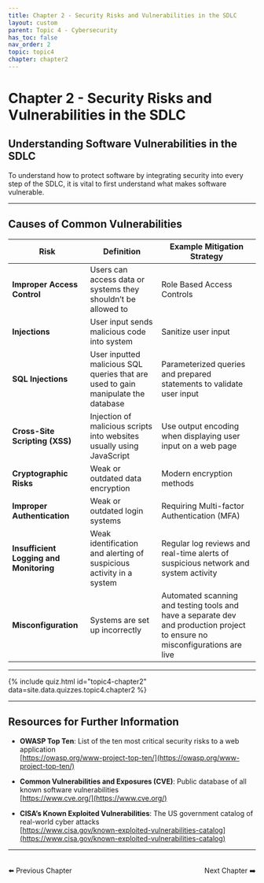 ```yaml
---
title: Chapter 2 - Security Risks and Vulnerabilities in the SDLC
layout: custom
parent: Topic 4 - Cybersecurity
has_toc: false
nav_order: 2
topic: topic4
chapter: chapter2
---
```


# Chapter 2 - Security Risks and Vulnerabilities in the SDLC
## Understanding Software Vulnerabilities in the SDLC

To understand how to protect software by integrating security into every step of the SDLC, it is vital to first understand what makes software vulnerable.

---

## Causes of Common Vulnerabilities

| **Risk**                          | **Definition**                                                                 | **Example Mitigation Strategy**                                                                 |
|----------------------------------|--------------------------------------------------------------------------------|--------------------------------------------------------------------------------------------------|
| **Improper Access Control**      | Users can access data or systems they shouldn’t be allowed to                 | Role Based Access Controls                                                                      |
| **Injections**                   | User input sends malicious code into system                                   | Sanitize user input                                                                             |
| **SQL Injections**               | User inputted malicious SQL queries that are used to gain manipulate the database | Parameterized queries and prepared statements to validate user input                            |
| **Cross-Site Scripting (XSS)**   | Injection of malicious scripts into websites usually using JavaScript         | Use output encoding when displaying user input on a web page                                    |
| **Cryptographic Risks**          | Weak or outdated data encryption                                              | Modern encryption methods                                                                       |
| **Improper Authentication**      | Weak or outdated login systems                                                | Requiring Multi-factor Authentication (MFA)                                                     |
| **Insufficient Logging and Monitoring** | Weak identification and alerting of suspicious activity in a system           | Regular log reviews and real-time alerts of suspicious network and system activity             |
| **Misconfiguration**             | Systems are set up incorrectly                                                 | Automated scanning and testing tools and have a separate dev and production project to ensure no misconfigurations are live |

---

{% include quiz.html
  id="topic4-chapter2"
  data=site.data.quizzes.topic4.chapter2
%}

---

## Resources for Further Information

- **OWASP Top Ten**: List of the ten most critical security risks to a web application  
  [https://owasp.org/www-project-top-ten/](https://owasp.org/www-project-top-ten/)

- **Common Vulnerabilities and Exposures (CVE)**: Public database of all known software vulnerabilities  
  [https://www.cve.org/](https://www.cve.org/)

- **CISA’s Known Exploited Vulnerabilities**: The US government catalog of real-world cyber attacks  
  [https://www.cisa.gov/known-exploited-vulnerabilities-catalog](https://www.cisa.gov/known-exploited-vulnerabilities-catalog)

---

<div style="display: flex; justify-content: space-between; margin-top: 2rem;">
  <a href="../chapter-1-intro-to-cybersecurity/" style="text-decoration: none;">⬅️ Previous Chapter</a>
  <a href="../chapter-3-security-checks-in-CICD/" style="text-decoration: none;">Next Chapter ➡️</a>
</div>